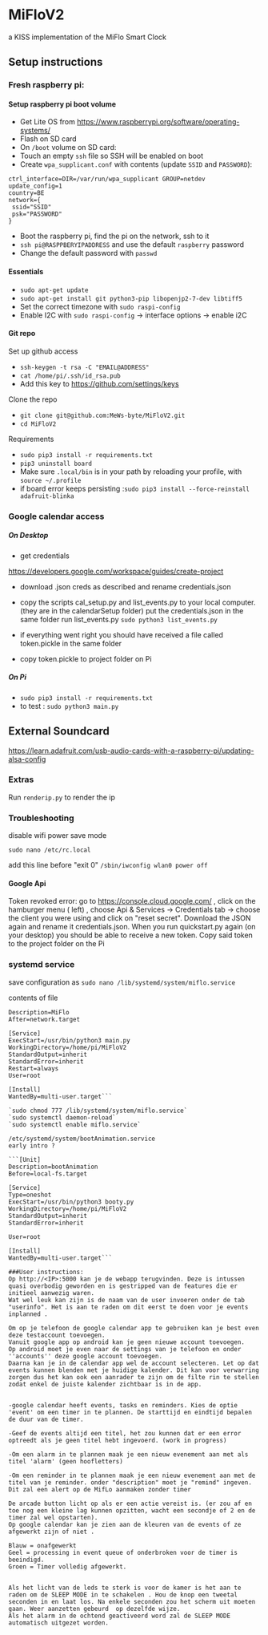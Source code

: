 # MiFloV2
a KISS implementation of the MiFlo Smart Clock

## Setup instructions

### Fresh raspberry pi:

#### Setup raspberry pi boot volume

* Get Lite OS from https://www.raspberrypi.org/software/operating-systems/
* Flash on SD card
* On `/boot` volume on SD card:
* Touch an empty `ssh` file so SSH will be enabled on boot
* Create `wpa_supplicant.conf` with contents (update `SSID` and `PASSWORD`):

```
ctrl_interface=DIR=/var/run/wpa_supplicant GROUP=netdev
update_config=1
country=BE
network={
 ssid="SSID"
 psk="PASSWORD"
}
```

* Boot the raspberry pi, find the pi on the network, ssh to it
* `ssh pi@RASPPBERYIPADDRESS` and use the default `raspberry` password
* Change the default password with `passwd`

#### Essentials

* `sudo apt-get update`
* `sudo apt-get install git python3-pip libopenjp2-7-dev libtiff5`
* Set the correct timezone with `sudo raspi-config`
* Enable I2C with `sudo raspi-config` -> interface options -> enable i2C
#### Git repo

Set up github access

* `ssh-keygen -t rsa -C "EMAIL@ADDRESS"`
* `cat /home/pi/.ssh/id_rsa.pub`
* Add this key to https://github.com/settings/keys

Clone the repo

* `git clone git@github.com:MeWs-byte/MiFloV2.git`
* `cd MiFloV2`

Requirements
* `sudo pip3 install -r requirements.txt`
* `pip3 uninstall board`
* Make sure `.local/bin` is in your path by reloading your profile, with `source ~/.profile`
* if board error keeps persisting :`sudo pip3 install --force-reinstall adafruit-blinka`

### Google calendar access



##### On Desktop

- get credentials 

https://developers.google.com/workspace/guides/create-project

- download .json creds as described and rename credentials.json

- copy the scripts cal_setup.py and list_events.py to your local computer.  (they are in the calendarSetup folder)
    put the credentials.json in the same folder
    run list_events.py `sudo python3 list_events.py`
- if everything went right you should have received a file called token.pickle in the same folder

- copy token.pickle to project folder on Pi 

##### On Pi

- `sudo pip3 install -r requirements.txt`
- to test : `sudo python3 main.py` 





## External Soundcard 

https://learn.adafruit.com/usb-audio-cards-with-a-raspberry-pi/updating-alsa-config

### Extras

Run `renderip.py` to render the ip


### Troubleshooting 
disable wifi power save mode 

`sudo nano /etc/rc.local`


add this line before "exit 0"
`/sbin/iwconfig wlan0 power off`

#### Google Api 

Token revoked error: go to https://console.cloud.google.com/ , click on the hamburger menu ( left) , choose Api & Services -> Credentials tab -> choose the client you were using and click on "reset secret". Download the JSON again and rename it credentials.json. 
When you run quickstart.py again (on your desktop) you should be able to receive a new token. Copy said token to the project folder on the Pi

### systemd service
save configuration as 
`sudo nano /lib/systemd/system/miflo.service`

contents of file 
```[Unit]
Description=MiFlo
After=network.target

[Service]
ExecStart=/usr/bin/python3 main.py
WorkingDirectory=/home/pi/MiFloV2
StandardOutput=inherit
StandardError=inherit
Restart=always
User=root

[Install]
WantedBy=multi-user.target```

`sudo chmod 777 /lib/systemd/system/miflo.service`
`sudo systemctl daemon-reload`
`sudo systemctl enable miflo.service`

/etc/systemd/system/bootAnimation.service 
early intro ? 

```[Unit]
Description=bootAnimation
Before=local-fs.target

[Service]
Type=oneshot
ExecStart=/usr/bin/python3 booty.py
WorkingDirectory=/home/pi/MiFloV2
StandardOutput=inherit
StandardError=inherit

User=root

[Install]
WantedBy=multi-user.target```

###User instructions:
Op http://<IP>:5000 kan je de webapp terugvinden. Deze is intussen quasi overbodig geworden en is gestripped van de features die er initieel aanwezig waren.
Wat wel leuk kan zijn is de naam van de user invoeren onder de tab "userinfo". Het is aan te raden om dit eerst te doen voor je events inplanned .

Om op je telefoon de google calendar app te gebruiken kan je best even deze testaccount toevoegen. 
Vanuit google app op android kan je geen nieuwe account toevoegen.
Op android moet je even naar de settings van je telefoon en onder ''accounts'' deze google account toevoegen. 
Daarna kan je in de calendar app wel de account selecteren. Let op dat events kunnen blenden met je huidige kalender. Dit kan voor verwarring zorgen dus het kan ook een aanrader te zijn om de filte rin te stellen zodat enkel de juiste kalender zichtbaar is in de app.


-google calendar heeft events, tasks en reminders. Kies de optie 'event' om een timer in te plannen. De starttijd en eindtijd bepalen de duur van de timer. 

-Geef de events altijd een titel, het zou kunnen dat er een error optreedt als je geen titel hebt ingevoerd. (work in progress) 

-Om een alarm in te plannen maak je een nieuw evenement aan met als titel 'alarm' (geen hoofletters) 

-Om een reminder in te plannen maak je een nieuw evenement aan met de titel van je reminder. onder "description" moet je "remind" ingeven. Dit zal een alert op de MifLo aanmaken zonder timer 

De arcade button licht op als er een actie vereist is. (er zou af en toe nog een kleine lag kunnen opzitten, wacht een secondje of 2 en de timer zal wel opstarten).
Op google calendar kan je zien aan de kleuren van de events of ze afgewerkt zijn of niet .

Blauw = onafgewerkt
Geel = processing in event queue of onderbroken voor de timer is beeindigd.
Groen = Timer volledig afgewerkt.


Als het licht van de leds te sterk is voor de kamer is het aan te raden om de SLEEP MODE in te schakelen . Hou de knop een tweetal seconden in en laat los. Na enkele seconden zou het scherm uit moeten gaan. Weer aanzetten gebeurd  op dezelfde wijze. 
Als het alarm in de ochtend geactiveerd word zal de SLEEP MODE automatisch uitgezet worden.

